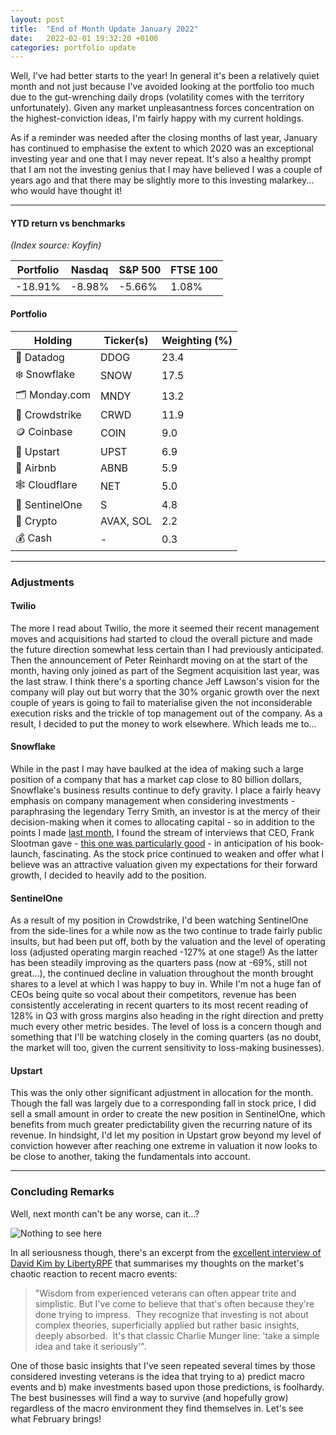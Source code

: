 ```yaml
---
layout: post
title:  "End of Month Update January 2022"
date:   2022-02-01 19:32:20 +0100
categories: portfolio update
---
```


Well, I've had better starts to the year! In general it's been a relatively quiet month and not just because I've avoided looking at the portfolio too much due to the gut-wrenching daily drops (volatility comes with the territory unfortunately). Given any market unpleasantness forces concentration on the highest-conviction ideas, I'm fairly happy with my current holdings.


As if a reminder was needed after the closing months of last year, January has continued to emphasise the extent to which 2020 was an exceptional investing year and one that I may never repeat. It's also a healthy prompt that I am not the investing genius that I may have believed I was a couple of years ago and that there may be slightly more to this investing malarkey... who would have thought it!

---

#### YTD return vs benchmarks
*(Index source: Koyfin)*

Portfolio | Nasdaq | S&P 500 | FTSE 100
----------- | ----------- | ----------- | ----------- |
-18.91% | -8.98% | -5.66% | 1.08% |

#### Portfolio

Holding | Ticker(s) | Weighting (%) |							
------------ | ------------ | ------------ | 
🐶 Datadog | DDOG | 23.4 |
❄️ Snowflake | SNOW | 17.5 |
🗂 Monday.com | MNDY | 13.2 |
🦅 Crowdstrike | CRWD | 11.9 |
🪙 Coinbase  | COIN | 9.0 |
💸 Upstart | UPST | 6.9 |
🏡 Airbnb | ABNB | 5.9 |
🕸 Cloudflare | NET | 5.0 |
🔐 SentinelOne | S | 4.8 |
🦇 Crypto | AVAX, SOL | 2.2 |
💰 Cash | - | 0.3 |

---

### Adjustments


#### Twilio

The more I read about Twilio, the more it seemed their recent management moves and acquisitions had started to cloud the overall picture and made the future direction somewhat less certain than I had previously anticipated. Then the announcement of Peter Reinhardt moving on at the start of the month, having only joined as part of the Segment acquisition last year, was the last straw. I think there's a sporting chance Jeff Lawson's vision for the company will play out but worry that the 30% organic growth over the next couple of years is going to fail to materialise given the not inconsiderable execution risks and the trickle of top management out of the company. As a result, I decided to put the money to work elsewhere. Which leads me to...


#### Snowflake

While in the past I may have baulked at the idea of making such a large position of a company that has a market cap close to 80 billion dollars, Snowflake's business results continue to defy gravity. I place a fairly heavy emphasis on company management when considering investments - paraphrasing the legendary Terry Smith, an investor is at the mercy of their decision-making when it comes to allocating capital - so in addition to the points I made [last month](https://www.asthecrowbuys.com/dec-21-update/), I found the stream of interviews that CEO, Frank Slootman gave - [this one was particularly good](https://www.youtube.com/watch?v=UsscSJf2GJg) - in anticipation of his book-launch, fascinating. As the stock price continued to weaken and offer what I believe was an attractive valuation given my expectations for their forward growth, I decided to heavily add to the position. 


#### SentinelOne

As a result of my position in Crowdstrike, I'd been watching SentinelOne from the side-lines for a while now as the two continue to trade fairly public insults, but had been put off, both by the valuation and the level of operating loss (adjusted operating margin reached -127% at one stage!) As the latter has been steadily improving as the quarters pass (now at -69%, still not great...), the continued decline in valuation throughout the month brought shares to a level at which I was happy to buy in. While I'm not a huge fan of CEOs being quite so vocal about their competitors, revenue has been consistently accelerating in recent quarters to its most recent reading of 128% in Q3 with gross margins also heading in the right direction and pretty much every other metric besides. The level of loss is a concern though and something that I'll be watching closely in the coming quarters (as no doubt, the market will too, given the current sensitivity to loss-making businesses).


#### Upstart

This was the only other significant adjustment in allocation for the month. Though the fall was largely due to a corresponding fall in stock price, I did sell a small amount in order to create the new position in SentinelOne, which benefits from much greater predictability given the recurring nature of its revenue. In hindsight, I'd let my position in Upstart grow beyond my level of conviction however after reaching one extreme in valuation it now looks to be close to another, taking the fundamentals into account.

---

### Concluding Remarks

Well, next month can't be any worse, can it...?

![Nothing to see here](https://media.tenor.com/j5YcO9slE7YAAAAC/leslie-nielsen-nothing-to-see-here.gif)

In all seriousness though, there's an excerpt from the [excellent interview of David Kim by LibertyRPF](https://www.libertyrpf.com/p/interview-with-david-kim-aka-scuttleblurb-2fb) that summarises my thoughts on the market's chaotic reaction to recent macro events:

> "Wisdom from experienced veterans can often appear trite and simplistic. But I've come to believe that that's often because they're done trying to impress.  They recognize that investing is not about complex theories, superficially applied but rather basic insights, deeply absorbed.  It's that classic Charlie Munger line: 'take a simple idea and take it seriously'".

One of those basic insights that I've seen repeated several times by those considered investing veterans is the idea that trying to a) predict macro events and b) make investments based upon those predictions, is foolhardy. The best businesses will find a way to survive (and hopefully grow) regardless of the macro environment they find themselves in. Let's see what February brings!